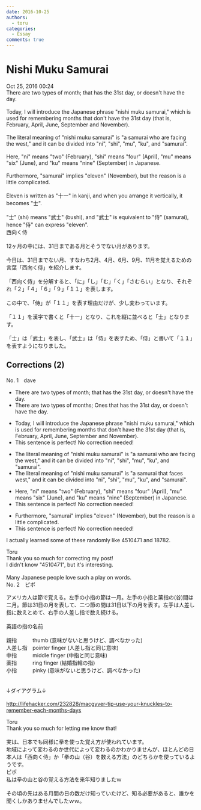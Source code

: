 ```yaml
---
date: 2016-10-25
authors:
  - toru
categories:
  - Essay
comments: true
---
```


# Nishi Muku Samurai
<div class="date">Oct 25, 2016 00:24</div>
<div id="post"><div id="body_show_ori">
There are two types of month; that has the 31st day, or doesn't have the day.<br/><br/>Today, I will introduce the Japanese phrase "nishi muku samurai," which is used for remembering months that don't have the 31st day (that is, February, April, June, September and November).<br/><br/>The literal meaning of "nishi muku samurai" is "a samurai who are facing the west," and it can be divided into "ni", "shi", "mu", "ku", and "samurai".<br/><br/>Here, "ni" means "two" (February), "shi" means "four" (April), "mu" means "six" (June), and "ku" means "nine" (September) in Japanese.<br/><br/>Furthermore, "samurai" implies "eleven" (November), but the reason is a little complicated.<br/><br/>Eleven is written as "十一" in kanji, and when you arrange it vertically, it becomes "士".<br/><br/>"士" (shi) means "武士" (bushi), and "武士" is equivalent to "侍" (samurai), hence "侍" can express "eleven". 
</div></div>

<!-- more -->

<div id="post_ja"><div id="body_show_mo">
西向く侍<br/><br/>12ヶ月の中には、31日まである月とそうでない月があります。<br/><br/>今日は、31日までない月、すなわち2月、4月、6月、9月、11月を覚えるための言葉「西向く侍」を紹介します。<br/><br/>「西向く侍」を分解すると、「に」「し」「む」「く」「さむらい」となり、それぞれ「２」「４」「６」「９」「１１」を表します。<br/><br/>この中で、「侍」が「１１」を表す理由だけが、少し変わっています。<br/><br/>「１１」を漢字で書くと「十一」となり、これを縦に並べると「士」となります。<br/><br/>「士」は「武士」を表し、「武士」は「侍」を表すため、「侍」と書いて「１１」を表すようになりました。
</div></div>

## Corrections (2)
<div id="block"><div class="first_name"> No. 1　<span class="just_name">dave</span></div><div id="block2">
<ul class="correction_field">
<li class="incorrect">There are two types of month; that has the 31st day, or doesn't have the day.</li>
<li class="corrected correct">
There are two types of <span class="f_blue">months</span>; <span class="f_red">Ones </span>that has the 31st day, or doesn't have the day.
</li>
</ul>
<ul class="correction_field">
<li class="incorrect">Today, I will introduce the Japanese phrase "nishi muku samurai," which is used for remembering months that don't have the 31st day (that is, February, April, June, September and November).</li>
<li class="corrected perfect">This sentence is perfect! No correction needed!</li>
</ul>
<ul class="correction_field">
<li class="incorrect">The literal meaning of "nishi muku samurai" is "a samurai who are facing the west," and it can be divided into "ni", "shi", "mu", "ku", and "samurai".</li>
<li class="corrected correct">
The literal meaning of "nishi muku samurai" is "a samurai <span class="f_blue">that faces</span> west," and it can be divided into "ni", "shi", "mu", "ku", and "samurai".
</li>
</ul>
<ul class="correction_field">
<li class="incorrect">Here, "ni" means "two" (February), "shi" means "four" (April), "mu" means "six" (June), and "ku" means "nine" (September) in Japanese.</li>
<li class="corrected perfect">This sentence is perfect! No correction needed!</li>
</ul>
<ul class="correction_field">
<li class="incorrect">Furthermore, "samurai" implies "eleven" (November), but the reason is a little complicated.</li>
<li class="corrected perfect">This sentence is perfect! No correction needed!</li>
</ul>
<p class="comment_small">
 I actually learned some of these randomly like 4510471 and 18782.
</p>

</div><div class="name"><span class="just_name">Toru</span><br>
Thank you so much for correcting my post!<br/>I didn't know "4510471", but it's interesting.<br/><br/>Many Japanese people love such a play on words.
</div>
</div>
<div id="block"><div class="first_name"> No. 2　<span class="just_name">ピポ</span></div><div id="block2">
<p class="comment_small">
 アメリカ人は節で覚える。左手の小指の節は一月。左手の小指と薬指の(谷)間は二月。節は31日の月を表して、二つ節の間は31日以下の月を表す。左手は人差し指に数えとめて、右手の人差し指で数え続ける。
 <br/>
 <br/>
 英語の指の名前
 <br/>
 <br/>
 親指　　　thumb (意味がないと思うけど、調べなかった)
 <br/>
 人差し指　pointer finger (人差し指と同じ意味)
 <br/>
 中指　　　middle finger (中指と同じ意味)
 <br/>
 薬指　　　ring finger (結婚指輪の指)
 <br/>
 小指　　　pinky (意味がないと思うけど、調べなかった)
 <br/>
 <br/>
 <br/>
 ↓ダイアグラム↓
 <br/>
 <br/>
 <a href="http://lifehacker.com/232828/macgyver-tip-use-your-knuckles-to-remember-each-months-days" target="_blank">
  http://lifehacker.com/232828/macgyver-tip-use-your-knuckles-to-remember-each-months-days
 </a>
</p>

</div><div class="name"><span class="just_name">Toru</span><br>
Thank you so much for letting me know that!<br/><br/>実は、日本でも同様に拳を使った覚え方が使われています。<br/>地域によって変わるのか世代によって変わるのかわかりませんが、ほとんどの日本人は「西向く侍」か「拳の山（谷）を数える方法」のどちらかを使っているようです。
</div>
<div class="name"><span class="just_name">ピポ</span><br>
私は拳の山と谷の覚える方法を来年知りましたｗ<br/><br/>その頃の先はある月間の日の数だけ知っていたけど、知る必要があると、誰かを聞くしかありませんでしたｗｗ。
</div>
</div>

